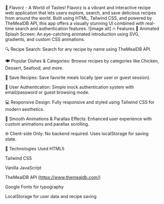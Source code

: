 🌟 Flavorz - A World of Tastes!
Flavorz is a vibrant and interactive recipe web application that lets users explore, search, and save delicious recipes from around the world. Built using HTML, Tailwind CSS, and powered by TheMealDB API, this app offers a visually stunning UI combined with real-time search and authentication features.
![image alt]
🔥 Features
🎨 Animated Splash Screen: An eye-catching animated introduction using SVG, gradients, and custom CSS animations.

🔍 Recipe Search: Search for any recipe by name using TheMealDB API.

🍽️ Popular Dishes & Categories: Browse recipes by categories like Chicken, Dessert, Seafood, and more.

💾 Save Recipes: Save favorite meals locally (per user or guest session).

👤 User Authentication: Simple mock authentication system with email/password or guest browsing mode.

💻 Responsive Design: Fully responsive and styled using Tailwind CSS for modern aesthetics.

🧠 Smooth Animations & Parallax Effects: Enhanced user experience with custom animations and parallax scrolling.

🌐 Client-side Only: No backend required. Uses localStorage for saving state.

🚀 Technologies Used
HTML5

Tailwind CSS

Vanilla JavaScript

TheMealDB API (https://www.themealdb.com/)

Google Fonts for typography

LocalStorage for user data and recipe saving
